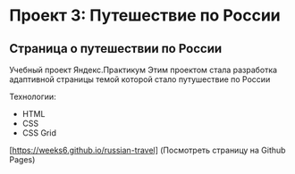 # Проект 3: Путешествие по России

## Страница о путешествии по России

Учебный проект Яндекс.Практикум
Этим проектом стала разработка адаптивной страницы темой которой стало путушествие по России

Технологии:

- HTML
- CSS
- CSS Grid

[https://weeks6.github.io/russian-travel] (Посмотреть страницу на Github Pages)
